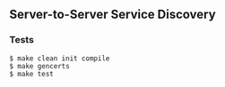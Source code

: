 ## Server-to-Server Service Discovery

### Tests

```shell
$ make clean init compile
$ make gencerts
$ make test
```
